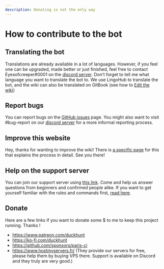 ```yaml
---
description: Donating is not the only way
---
```


# How to contribute to the bot

## Translating the bot

Translations are already available in a lot of languages. However, if you feel one can be upgraded, made better or just finished, feel free to contact Eyesofcreeper#0001 on the [discord server](https://discordapp.com/invite/2BksEkV). Don't forget to tell me what language you want to translate the bot to. We use LingoHub to translate the bot, and the wiki can also be translated on GitBook (see how to [Edit the wiki](../the-duckhunt-api/how-to-edit-this-wiki.md))

## Report bugs

You can report bugs on the [GitHub issues](https://github.com/DuckHunt-discord/DHV3/issues) page. You might also want to visit #bug-report on our [discord server](https://discordapp.com/invite/2BksEkV) for a more informal reporting process.

## Improve this website

Hey, thanks for wanting to improve the wiki! There is [a specific page](../the-duckhunt-api/how-to-edit-this-wiki.md) for this that explains the process in detail. See you there!

## Help on the support server

You can join our support server using [this link](https://discord.gg/2BksEkV). Come and help us answer questions from beginners and confirmed people alike. If you want to get yourself familiar with the rules and commands first, [read here](../support-server/how-to-join.md).

## Donate

Here are a few links if you want to donate some $ to me to keep this project running. Thanks !

- <https://www.patreon.com/duckhunt>
- <https://ko-fi.com/duckhunt>
- <https://github.com/sponsors/paris-ci>
- <https://www.hostmyservers.fr/> (They provide our servers for free, please help them by buying VPS there. Support is available on Discord and they truly are very good.)
